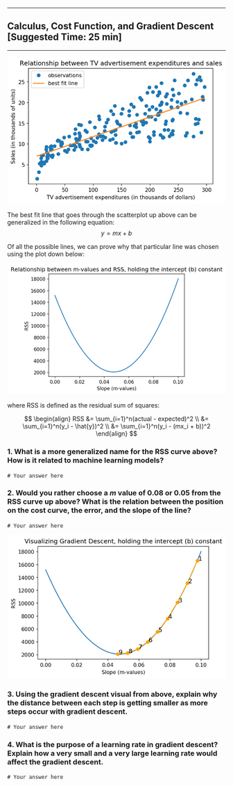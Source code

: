 
---
## Calculus, Cost Function, and Gradient Descent [Suggested Time: 25 min]
---

![best fit line](visuals/best_fit_line.png)

The best fit line that goes through the scatterplot up above can be generalized in the following equation: $$y = mx + b$$

Of all the possible lines, we can prove why that particular line was chosen using the plot down below:

![](visuals/cost_curve.png)

where RSS is defined as the residual sum of squares:

$$ 
\begin{align}
RSS &= \sum_{i=1}^n(actual - expected)^2 \\
&= \sum_{i=1}^n(y_i - \hat{y})^2 \\
&= \sum_{i=1}^n(y_i - (mx_i + b))^2
\end{align}
$$ 

### 1. What is a more generalized name for the RSS curve above? How is it related to machine learning models?


```
# Your answer here
```

### 2. Would you rather choose a $m$ value of 0.08 or 0.05 from the RSS curve up above?   What is the relation between the position on the cost curve, the error, and the slope of the line?


```
# Your answer here
```

![](visuals/gd.png)

### 3. Using the gradient descent visual from above, explain why the distance between each step is getting smaller as more steps occur with gradient descent.


```
# Your answer here
```

### 4. What is the purpose of a learning rate in gradient descent? Explain how a very small and a very large learning rate would affect the gradient descent.


```
# Your answer here
```
